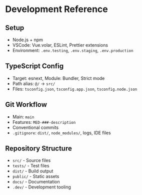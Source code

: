 # Development Reference

## Setup
- Node.js + npm
- VSCode: Vue.volar, ESLint, Prettier extensions
- Environment: `.env.testing`, `.env.staging`, `.env.production`

## TypeScript Config
- Target: esnext, Module: Bundler, Strict mode
- Path alias: `@/` → `src/`
- Files: `tsconfig.json`, `tsconfig.app.json`, `tsconfig.node.json`

## Git Workflow
- Main: `main`
- Features: `MED-###-description`
- Conventional commits
- `.gitignore`: `dist/`, `node_modules/`, logs, IDE files

## Repository Structure
- `src/` - Source files
- `tests/` - Test files
- `dist/` - Build output
- `public/` - Static assets
- `docs/` - Documentation
- `.dev/` - Development tooling